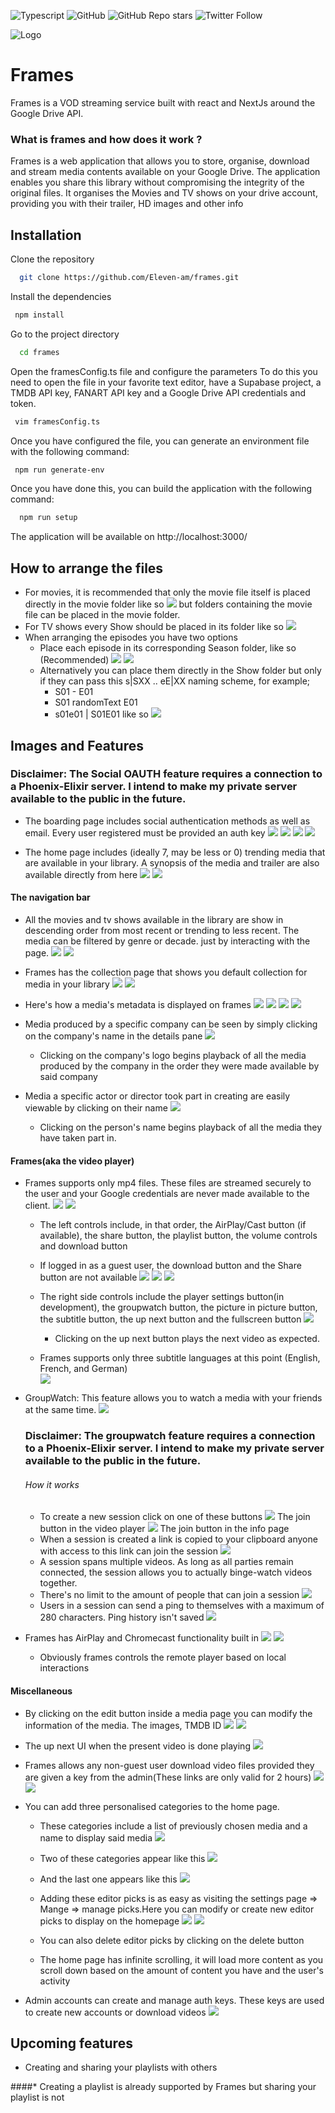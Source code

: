 ![Typescript](https://img.shields.io/badge/built%20with-Typescript-informational)
![GitHub](https://img.shields.io/github/license/eleven-am/frames)
![GitHub Repo stars](https://img.shields.io/github/stars/eleven-am/frames?style=social)
![Twitter Follow](https://img.shields.io/twitter/follow/maixperiyon?style=social)

![Logo](https://frames-demo.maix.ovh/favicons/android-chrome-192x192.png)

# Frames

Frames is a VOD streaming service built with react and NextJs around the Google Drive API.

### What is frames and how does it work ?
Frames is a web application that allows you to store, organise, download and stream media contents available on your Google Drive.
The application enables you share this library without compromising the integrity of the original files.
It organises the Movies and TV shows on your drive account, providing you with their trailer, HD images and other info

## Installation
Clone the repository 

```bash
  git clone https://github.com/Eleven-am/frames.git
```
Install the dependencies

 ```bash
  npm install
 ```
Go to the project directory 

```bash
  cd frames
```

Open the framesConfig.ts file and configure the parameters
To do this you need to open the file in your favorite text editor,
have a Supabase project, a TMDB API key, FANART API key and a Google Drive API credentials and token.

 ```bash
  vim framesConfig.ts
 ```

Once you have configured the file, you can generate an environment file with the following command:

 ```bash
  npm run generate-env
 ```

Once you have done this, you can build the application with the following command:

```bash
  npm run setup
```

The application will be available on http://localhost:3000/

## How to arrange the files
* For movies, it is recommended that only the movie file itself is placed directly in the movie folder like so ![](art/22.png) but folders containing the movie file can be placed in the movie folder.
* For TV shows every Show should be placed in its folder like so ![](art/24.png)
* When arranging the episodes you have two options
    * Place each episode in its corresponding Season folder, like so (Recommended) ![](art/25.png) ![](art/26.png)
    * Alternatively you can place them directly in the Show folder but only if they can pass this s|SXX .. eE|XX naming scheme, for example;
        * S01 - E01
        * S01 randomText E01
        * s01e01 | S01E01
          like so ![](art/23.png)

## Images and Features
### Disclaimer: The Social OAUTH feature requires a connection to a Phoenix-Elixir server. I intend to make my private server available to the public in the future.
* The boarding page includes social authentication methods as well as email. Every user registered must be provided an auth key 
    ![](art/1.png)
    ![](art/2.png)
    ![](art/3.png)
    ![](art/4.png)

* The home page includes (ideally 7, may be less or 0) trending media that are available in your library. A synopsis of the media and trailer are also available directly from here
   ![](art/trailer.gif)
   ![](art/5.png)

#### The navigation bar
* All the movies and tv shows available in the library are show in descending order from most recent or trending to less recent. The media can be filtered by genre or decade. just by interacting with the page.
  ![](art/6.png)
  ![](art/7.png)

* Frames has the collection page that shows you default collection for media in your library
  ![](art/41.png)
  ![](art/42.png)

* Here's how a media's metadata is displayed on frames
  ![](art/12.png)
  ![](art/13.png)
  ![](art/10.png)
  ![](art/11.png)

* Media produced by a specific company can be seen by simply clicking on the company's name in the details pane
  ![](art/14.png)
    * Clicking on the company's logo begins playback of all the media produced by the company in the order they were made available by said company

* Media a specific actor or director took part in creating are easily viewable by clicking on their name
  ![](art/28.png)
    * Clicking on the person's name begins playback of all the media they have taken part in.

#### Frames(aka the video player)
* Frames supports only mp4 files. These files are streamed securely to the user and your Google credentials are never made available to the client.
  ![](art/player.gif)
  ![](art/48.png)
    * The left controls include, in that order, the AirPlay/Cast button (if available), the share button, the playlist button, the volume controls and download button
    * If logged in as a guest user, the download button and the Share button are not available
      ![](art/15.png)
      ![](art/18.png)
      ![](art/17.png)
  
    * The right side controls include the player settings button(in development), the groupwatch button, the picture in picture button, the subtitle button, the up next button and the fullscreen button
  ![](art/32.png)
      * Clicking on the up next button plays the next video as expected. 

    * Frames supports only three subtitle languages at this point (English, French, and German)      
      ![](art/33.png)

* GroupWatch: This feature allows you to watch a media with your friends at the same time.
  ![](art/46.png) 
  ### Disclaimer: The groupwatch feature requires a connection to a Phoenix-Elixir server. I intend to make my private server available to the public in the future.
    ###### How it works
    * To create a new session click on one of these buttons 
    ![](art/36.png)
        The join button in the video player
    ![](art/40.png)
        The join button in the info page
    * When a session is created a link is copied to your clipboard anyone with access to this link can join the session
    ![](art/37.png)
    * A session spans multiple videos. As long as all parties remain connected, the session allows you to actually binge-watch videos together.
    * There's no limit to the amount of people that can join a session
    ![](art/38.png)
    * Users in a session can send a ping to themselves with a maximum of 280 characters. Ping history isn't saved
    ![](art/39.png)

* Frames has AirPlay and Chromecast functionality built in
  ![](art/16.png)
  ![](art/19.png)
    * Obviously frames controls the remote player based on local interactions
    
#### Miscellaneous 
* By clicking on the edit button inside a media page you can modify the information of the media. The images, TMDB ID
  ![](art/20.png)
  ![](art/27.png)

* The up next UI when the present video is done playing
  ![](art/21.png)

* Frames allows any non-guest user download video files provided they are given a key from the admin(These links are only valid for 2 hours)
     ![](art/43.png)
     ![](art/44.png)

* You can add three personalised categories to the home page.
    * These categories include a list of previously chosen media and a name to display said media
      ![](art/30.png)
    * Two of these categories appear like this
      ![](art/34.png)
    * And the last one appears like this
      ![](art/35.png)
  
    * Adding these editor picks is as easy as visiting the settings page => Mange => manage picks.Here you can modify or create new editor picks to display on the homepage
      ![](art/31.png)
      ![](art/29.png)
  
    * You can also delete editor picks by clicking on the delete button
    * The home page has infinite scrolling, it will load more content as you scroll down based on the amount of content you have and the user's activity
    
* Admin accounts can create and manage auth keys. These keys are used to create new accounts or download videos
  ![](art/45.png)

## Upcoming features
* Creating and sharing your playlists with others

####* Creating a playlist is already supported by Frames but sharing your playlist is not
